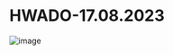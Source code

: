 # HWADO-17.08.2023
![image](https://github.com/Fazan4ik/HWADO-17.08.2023/assets/91279825/442a4009-34b4-438b-98d1-2eb8d6455cd5)
